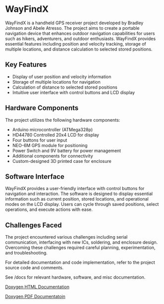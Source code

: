 # WayFindX

WayFindX is a handheld GPS receiver project developed by Bradley Johnson and Abele Atresso. The project aims to create a portable navigation device that enhances outdoor navigation capabilities for users such as hikers, adventurers, and outdoor enthusiasts. WayFindX provides essential features including position and velocity tracking, storage of multiple locations, and distance calculation to selected stored positions.

## Key Features

- Display of user position and velocity information
- Storage of multiple locations for navigation
- Calculation of distance to selected stored positions
- Intuitive user interface with control buttons and LCD display

## Hardware Components

The project utilizes the following hardware components:

- Arduino microcontroller (ATMega328p)
- HD44780 Controlled 20x4 LCD for display
- Four buttons for user input
- NEO-6M GPS module for positioning
- Power Switch and 9V battery for power management
- Additional components for connectivity
- Custom-designed 3D printed case for enclosure

## Software Interface

WayFindX provides a user-friendly interface with control buttons for navigation and interaction. The software is designed to display essential information such as current position, stored locations, and operational modes on the LCD display. Users can cycle through saved positions, select operations, and execute actions with ease.

## Challenges Faced

The project encountered various challenges including serial communication, interfacing with new ICs, soldering, and enclosure design. Overcoming these challenges required careful planning, experimentation, and troubleshooting.

For detailed documentation and code implementation, refer to the project source code and comments.

See /docs for relevant hardware, software, and misc documentation.

[Doxygen HTML Documentation](https://raw.githubusercontent.com/bjohnson66/wayfindx/main/docs/Doxygen/html/index.html)

[Doxygen PDF Documentatoin](https://github.com/bjohnson66/wayfindx/blob/88b1bcc49ac1252769d0535202fbb5b85fcedd5b/docs/Doxygen/doxygen_latex_pdf_out.pdf)
